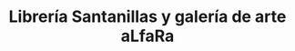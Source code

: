 ---
title: "Librería Santanillas y galería de arte aLfaRa"
url: /uvieu-oviedo/libreria-santanillas-y-galeria-de-arte-alfara/
shop: libros
---